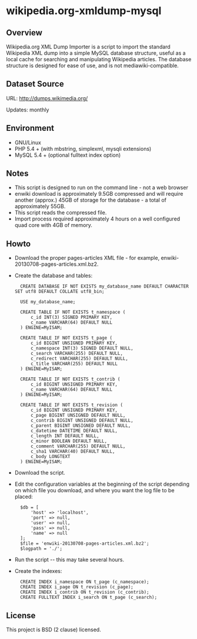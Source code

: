 wikipedia.org-xmldump-mysql
===========================

Overview
--------

Wikipedia.org XML Dump Importer is a script to import the standard Wikipedia XML dump into a simple MySQL database structure, useful as a local cache for searching and manipulating Wikipedia articles. The database structure is designed for ease of use, and is not mediawiki-compatible.

Dataset Source
--------------

URL: http://dumps.wikimedia.org/

Updates: monthly

Environment
-----------

* GNU/Linux
* PHP 5.4 + (with mbstring, simplexml, mysqli extensions)
* MySQL 5.4 + (optional fulltext index option)

Notes
-----

* This script is designed to run on the command line - not a web browser
* enwiki download is approximately 9.5GB compressed and will require another (approx.) 45GB of storage for the database - a total of approximately 55GB.
* This script reads the compressed file.
* Import process required approximately 4 hours on a well configured quad core with 4GB of memory. 

Howto
-----

* Download the proper pages-articles XML file - for example, enwiki-20130708-pages-articles.xml.bz2.
* Create the database and tables:

		CREATE DATABASE IF NOT EXISTS my_database_name DEFAULT CHARACTER SET utf8 DEFAULT COLLATE utf8_bin;
		
		USE my_database_name;
	
		CREATE TABLE IF NOT EXISTS t_namespace (
		    c_id INT(3) SIGNED PRIMARY KEY,
		    c_name VARCHAR(64) DEFAULT NULL
		) ENGINE=MyISAM;
	
		CREATE TABLE IF NOT EXISTS t_page (
		    c_id BIGINT UNSIGNED PRIMARY KEY,
		    c_namespace INT(3) SIGNED DEFAULT NULL,
		    c_search VARCHAR(255) DEFAULT NULL,
		    c_redirect VARCHAR(255) DEFAULT NULL,
		    c_title VARCHAR(255) DEFAULT NULL
		) ENGINE=MyISAM;
	
		CREATE TABLE IF NOT EXISTS t_contrib (
		    c_id BIGINT UNSIGNED PRIMARY KEY,
		    c_name VARCHAR(64) DEFAULT NULL
		) ENGINE=MyISAM;
		
		CREATE TABLE IF NOT EXISTS t_revision (
		    c_id BIGINT UNSIGNED PRIMARY KEY,
		    c_page BIGINT UNSIGNED DEFAULT NULL,
		    c_contrib BIGINT UNSIGNED DEFAULT NULL,
		    c_parent BIGINT UNSIGNED DEFAULT NULL,
		    c_datetime DATETIME DEFAULT NULL,
		    c_length INT DEFAULT NULL,
		    c_minor BOOLEAN DEFAULT NULL,
		    c_comment VARCHAR(255) DEFAULT NULL,
		    c_sha1 VARCHAR(40) DEFAULT NULL,
		    c_body LONGTEXT
		) ENGINE=MyISAM;

* Download the script.
* Edit the configuration variables at the beginning of the script depending on which file you download, and where you want the log file to be placed:

		$db = [
			'host' => 'localhost',
			'port' => null,
			'user' => null,
			'pass' => null,
			'name' => null
		];
		$file = 'enwiki-20130708-pages-articles.xml.bz2';
		$logpath = './';

* Run the script -- this may take several hours.
* Create the indexes:

		CREATE INDEX i_namespace ON t_page (c_namespace);
		CREATE INDEX i_page ON t_revision (c_page);
		CREATE INDEX i_contrib ON t_revision (c_contrib);
		CREATE FULLTEXT INDEX i_search ON t_page (c_search);

License
-------

This project is BSD (2 clause) licensed.
